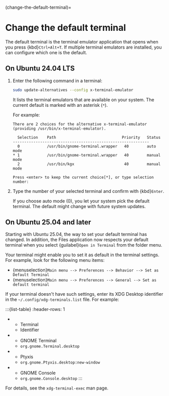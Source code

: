 (change-the-default-terminal)=
# Change the default terminal

The default terminal is the terminal emulator application that opens when you press {kbd}`Ctrl+Alt+T`. If multiple terminal emulators are installed, you can configure which one is the default.


## On Ubuntu 24.04 LTS

1. Enter the following command in a terminal:

    ```bash
    sudo update-alternatives --config x-terminal-emulator
    ```

    It lists the terminal emulators that are available on your system. The current default is marked with an asterisk (`*`).

    For example:

    ```text
    There are 2 choices for the alternative x-terminal-emulator (providing /usr/bin/x-terminal-emulator).

      Selection    Path                             Priority   Status
    ------------------------------------------------------------
      0            /usr/bin/gnome-terminal.wrapper   40        auto mode
    * 1            /usr/bin/gnome-terminal.wrapper   40        manual mode
      2            /usr/bin/kgx                      40        manual mode

    Press <enter> to keep the current choice[*], or type selection number:
    ```

2. Type the number of your selected terminal and confirm with {kbd}`Enter`.

    If you choose auto mode (0), you let your system pick the default terminal. The default might change with future system updates.


## On Ubuntu 25.04 and later

Starting with Ubuntu 25.04, the way to set your default terminal has changed. In addition, the Files application now respects your default terminal when you select {guilabel}`Open in Terminal` from the folder menu.

Your terminal might enable you to set it as default in the terminal settings. For example, look for the following menu items:

* {menuselection}`Main menu --> Preferences --> Behavior --> Set as Default Terminal`
* {menuselection}`Main menu --> Preferences --> General --> Set as default terminal`

If your terminal doesn't have such settings, enter its XDG Desktop identifier in the `~/.config/xdg-terminals.list` file. For example:

:::{list-table}
:header-rows: 1

* - Terminal
  - Identifier
* - GNOME Terminal
  - `org.gnome.Terminal.desktop`
* - Ptyxis
  - `org.gnome.Ptyxis.desktop:new-window`
* - GNOME Console
  - `org.gnome.Console.desktop`
:::

For details, see the `xdg-terminal-exec` man page.


